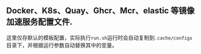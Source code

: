 ## Docker、K8s、Quay、Ghcr、Mcr、elastic 等镜像加速服务配置文件.

这里仅存默认的模板配置，实际执行`run.sh`运行时会自动复制到`.cache/configs`目录下，并根据运行参数自动替换其中的变量。
